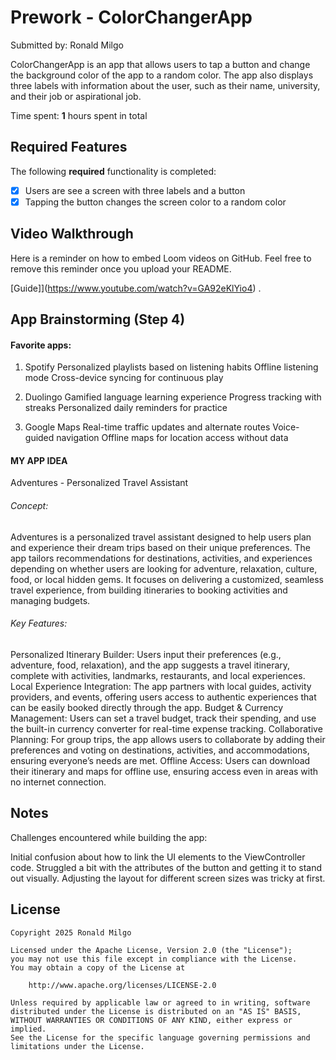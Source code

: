 # Prework - ColorChangerApp

Submitted by: Ronald Milgo

ColorChangerApp is an app that allows users to tap a button and change the background color of the app to a random color. The app also displays three labels with information about the user, such as their name, university, and their job or aspirational job.

Time spent: **1** hours spent in total

## Required Features

The following **required** functionality is completed:

- [x] Users are see a screen with three labels and a button
- [x] Tapping the button changes the screen color to a random color
 
## Video Walkthrough

Here is a reminder on how to embed Loom videos on GitHub. Feel free to remove this reminder once you upload your README. 

[Guide]](https://www.youtube.com/watch?v=GA92eKlYio4) .

## App Brainstorming (Step 4)
#### Favorite apps:
1. Spotify
Personalized playlists based on listening habits
Offline listening mode
Cross-device syncing for continuous play

2. Duolingo
Gamified language learning experience
Progress tracking with streaks
Personalized daily reminders for practice

3. Google Maps
Real-time traffic updates and alternate routes
Voice-guided navigation
Offline maps for location access without data

#### MY APP IDEA
Adventures - Personalized Travel Assistant

###### Concept:
Adventures is a personalized travel assistant designed to help users plan and experience their dream trips based on their unique preferences. The app tailors recommendations for destinations, activities, and experiences depending on whether users are looking for adventure, relaxation, culture, food, or local hidden gems. It focuses on delivering a customized, seamless travel experience, from building itineraries to booking activities and managing budgets.

###### Key Features:

Personalized Itinerary Builder: Users input their preferences (e.g., adventure, food, relaxation), and the app suggests a travel itinerary, complete with activities, landmarks, restaurants, and local experiences.
Local Experience Integration: The app partners with local guides, activity providers, and events, offering users access to authentic experiences that can be easily booked directly through the app.
Budget & Currency Management: Users can set a travel budget, track their spending, and use the built-in currency converter for real-time expense tracking.
Collaborative Planning: For group trips, the app allows users to collaborate by adding their preferences and voting on destinations, activities, and accommodations, ensuring everyone’s needs are met.
Offline Access: Users can download their itinerary and maps for offline use, ensuring access even in areas with no internet connection.

## Notes

Challenges encountered while building the app:

Initial confusion about how to link the UI elements to the ViewController code.
Struggled a bit with the attributes of the button and getting it to stand out visually.
Adjusting the layout for different screen sizes was tricky at first.
## License

    Copyright 2025 Ronald Milgo

    Licensed under the Apache License, Version 2.0 (the "License");
    you may not use this file except in compliance with the License.
    You may obtain a copy of the License at

        http://www.apache.org/licenses/LICENSE-2.0

    Unless required by applicable law or agreed to in writing, software
    distributed under the License is distributed on an "AS IS" BASIS,
    WITHOUT WARRANTIES OR CONDITIONS OF ANY KIND, either express or implied.
    See the License for the specific language governing permissions and
    limitations under the License.
